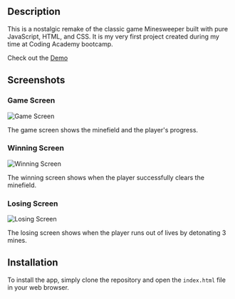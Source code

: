 ## Description

This is a nostalgic remake of the classic game Minesweeper built with pure JavaScript, HTML, and CSS. It is my very first project created during my time at Coding Academy bootcamp.

Check out the [Demo](https://crazydiamond24.github.io/MineSweeperCA/)

## Screenshots

### Game Screen
![Game Screen](https://i.postimg.cc/tRLsj2tT/2023-05-08-15.png)

The game screen shows the minefield and the player's progress.

### Winning Screen
![Winning Screen](https://i.postimg.cc/9MsQcQ9S/2023-05-08-14.png)

The winning screen shows when the player successfully clears the minefield.

### Losing Screen
![Losing Screen](https://i.postimg.cc/J08S3wC0/2023-05-08-11.png)

The losing screen shows when the player runs out of lives by detonating 3 mines.

## Installation

To install the app, simply clone the repository and open the `index.html` file in your web browser.


